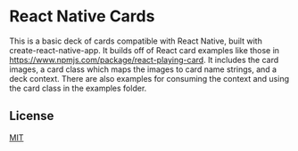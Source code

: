 # React Native Cards

This is a basic deck of cards compatible with React Native, built with create-react-native-app. 
It builds off of React card examples like those in https://www.npmjs.com/package/react-playing-card.
It includes the card images, a card class which maps the images to card name strings, and a deck context. 
There are also examples for consuming the context and using the card class in the examples folder. 

## License
[MIT](https://choosealicense.com/licenses/mit/)